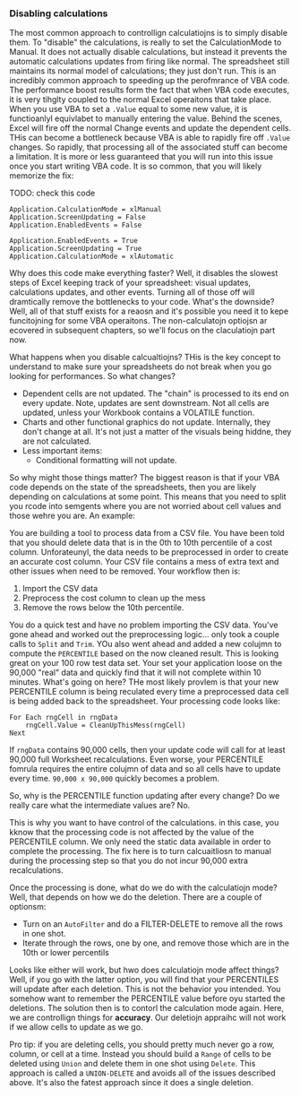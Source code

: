 ### Disabling calculations

The most common approach to controllign calculatiojns is to simply disable them. To "disable" the calculations, is really to set the CalculationMode to Manual. It does not actually disable calculations, but instead it prevents the automatic calculations updates from firing like normal. The spreadsheet still maintains its normal model of calculations; they just don't run. This is an incredibly common approach to speeding up the perofmrance of VBA code. The performance boost results form the fact that when VBA code executes, it is very tihglty coupled to the normal Excel operaitons that take place. When you use VBA to set a `.Value` equal to some new value, it is functioanlyl equivlabet to manually entering the value. Behind the scenes, Excel will fire off the normal Change events and update the dependent cells. THis can become a bottleneck because VBA is able to rapidly fire off `.Value` changes. So rapidly, that processing all of the associated stuff can become a limitation. It is more or less guaranteed that you will run into this issue once you start writing VBA code. It is so common, that you will likely memorize the fix:

TODO: check this code

```vba
Application.CalculationMode = xlManual
Application.ScreenUpdating = False
Application.EnabledEvents = False

Application.EnabledEvents = True
Application.ScreenUpdating = True
Application.CalculationMode = xlAutomatic
```

Why does this code make everything faster? Well, it disables the slowest steps of Excel keeping track of your spreadsheet: visual updates, calculations updates, and other events. Turning all of those off will dramtically remove the bottlenecks to your code. What's the downside? Well, all of that stuff exists for a reaosn and it's possible you need it to kepe funcitojning for some VBA operaitons. The non-calculatojn optiojsn ar ecovered in subsequent chapters, so we'll focus on the claculatiojn part now.

What happens when you disable calcualtiojns? THis is the key concept to understand to make sure your spreadsheets do not break when you go looking for performances. So what changes?

- Dependent cells are not updated. The "chain" is processed to its end on every update. Note, updates are sent downstream. Not all cells are updated, unless your Workbook contains a VOLATILE function.
- Charts and other functional graphics do not update. Internally, they don't change at all. It's not just a matter of the visuals being hiddne, they are not calculated.
- Less important items:
  - Conditional formatting will not update.

So why might those things matter? The biggest reason is that if your VBA code depends on the state of the spreadsheets, then you are likely depending on calculations at some point. This means that you need to split you rcode into semgents where you are not worried about cell values and those wehre you are. An example:

You are building a tool to process data from a CSV file. You have been told that you should delete data that is in the 0th to 10th percentile of a cost column. Unforateunyl, the data needs to be preprocessed in order to create an accurate cost column. Your CSV file contains a mess of extra text and other issues when need to be removed. Your workflow then is:

1. Import the CSV data
2. Preprocess the cost column to clean up the mess
3. Remove the rows below the 10th percentile.

You do a quick test and have no problem importing the CSV data. You've gone ahead and worked out the preprocessing logic... only took a couple calls to `Split` and `Trim`. YOu also went ahead and added a new colujmn to compute the `PERCENTILE` based on the now cleaned result. This is looking great on your 100 row test data set. Your set your application loose on the 90,000 "real" data and quickly find that it will not complete within 10 minutes. What's going on here? THe most likely provlem is that your new PERCENTILE column is being reculated every time a preprocessed data cell is being added back to the spreadsheet. Your processing code looks like:

```vba
For Each rngCell in rngData
    rngCell.Value = CleanUpThisMess(rngCell)
Next
```

If `rngData` contains 90,000 cells, then your update code will call for at least 90,000 full Worksheet recalculations. Even worse, your PERCENTILE fomrula requires the entire colujmn of data and so all cells have to update every time. `90,000 x 90,000` quickly becomes a problem.

So, why is the PERCENTILE function updating after every change? Do we really care what the intermediate values are? No.

This is why you want to have control of the calculations. in this case, you kknow that the processing code is not affected by the value of the PERCENTILE column. We only need the static data available in order to complete the processing. The fix here is to turn calcuaitliosn to manual during the processing step so that you do not incur 90,000 extra recalculations.

Once the processing is done, what do we do with the calculatiojn mode? Well, that depends on how we do the deletion. There are a couple of optionsm:

- Turn on an `AutoFilter` and do a FILTER-DELETE to remove all the rows in one shot.
- Iterate through the rows, one by one, and remove those which are in the 10th or lower percentils

Looks like either will work, but hwo does calculatiojn mode affect things? Well, if you go with the latter option, you will find that your PERCENTILES will update after each deletion. This is not the behavior you intended. You somehow want to remember the PERCENTILE value before oyu started the deletions. The solution then is to contorl the calculation mode again. Here, we are controllign things for **accuracy**. Our deletiojn appraihc will not work if we allow cells to update as we go.

Pro tip: if you are deleting cells, you should pretty much never go a row, column, or cell at a time. Instead you should build a `Range` of cells to be deleted using `Union` and delete them in one shot using `Delete`. This approach is called a `UNION-DELETE` and avoids all of the issues described above. It's also the fatest approach since it does a single deletion.
